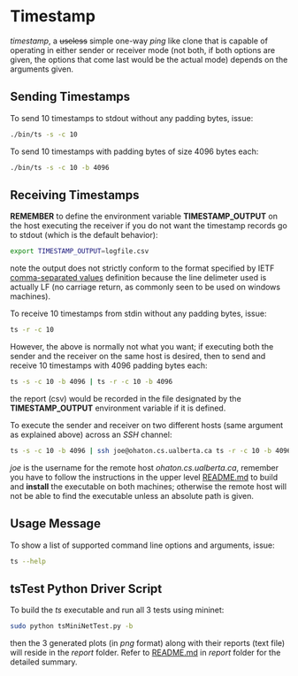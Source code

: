 # Timestamp
*timestamp*, a ~~useless~~ simple one-way *ping* like clone that is capable of
operating in either sender or receiver mode (not both, if both options are
given, the options that come last would be the actual mode) depends on the
arguments given.

## Sending Timestamps
To send 10 timestamps to stdout without any padding bytes, issue:
```bash
./bin/ts -s -c 10
```
To send 10 timestamps with padding bytes of size 4096 bytes each:
```bash
./bin/ts -s -c 10 -b 4096
```

## Receiving Timestamps
**REMEMBER** to define the environment variable **TIMESTAMP_OUTPUT** on the
host executing the receiver if you do not want the timestamp records go
to stdout (which is the default behavior):
```bash
export TIMESTAMP_OUTPUT=logfile.csv
```
note the output does not strictly conform to the format specified by IETF
[comma-separated values](https://tools.ietf.org/html/rfc4180.html) definition
because the line delimeter used is actually LF (no carriage return, as
commonly seen to be used on windows machines).

To receive 10 timestamps from stdin without any padding bytes, issue:
```bash
ts -r -c 10
```
However, the above is normally not what you want; if executing both the sender
and the receiver on the same host is desired, then to send and receive 10
timestamps with 4096 padding bytes each:
```bash
ts -s -c 10 -b 4096 | ts -r -c 10 -b 4096
```
the report (csv) would be recorded in the file designated by the
**TIMESTAMP_OUTPUT** environment variable if it is defined.

To execute the sender and receiver on two different hosts (same argument as
explained above) across an *SSH* channel:
```bash
ts -s -c 10 -b 4096 | ssh joe@ohaton.cs.ualberta.ca ts -r -c 10 -b 4096
```
*joe* is the username for the remote host *ohaton.cs.ualberta.ca*, remember you
have to follow the instructions in the upper level [README.md](../README.md)
to build and **install** the executable on both machines; otherwise the remote
host will not be able to find the executable unless an absolute path is given.

## Usage Message
To show a list of supported command line options and arguments, issue:
```bash
ts --help
```

## tsTest Python Driver Script
To build the *ts* executable and run all 3 tests using mininet:
```bash
sudo python tsMiniNetTest.py -b
```
then the 3 generated plots (in *png* format) along with their reports
(text file) will reside in the *report* folder.
Refer to [README.md](./report/README.md) in *report* folder for the detailed
summary.
